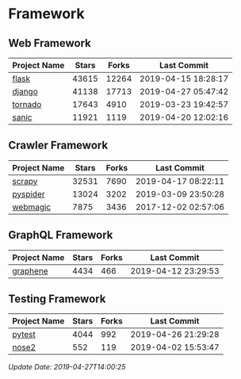 # Framework

## Web Framework

| Project Name | Stars | Forks | Last Commit |
| ------------ | ----- | ----- | ----------- |
| [flask](https://github.com/pallets/flask) | 43615 | 12264 | 2019-04-15 18:28:17 |
| [django](https://github.com/django/django) | 41138 | 17713 | 2019-04-27 05:47:42 |
| [tornado](https://github.com/tornadoweb/tornado) | 17643 | 4910 | 2019-03-23 19:42:57 |
| [sanic](https://github.com/huge-success/sanic) | 11921 | 1119 | 2019-04-20 12:02:16 |

## Crawler Framework

| Project Name | Stars | Forks | Last Commit |
| ------------ | ----- | ----- | ----------- |
| [scrapy](https://github.com/scrapy/scrapy) | 32531 | 7690 | 2019-04-17 08:22:11 |
| [pyspider](https://github.com/binux/pyspider) | 13024 | 3202 | 2019-03-09 23:50:28 |
| [webmagic](https://github.com/code4craft/webmagic) | 7875 | 3436 | 2017-12-02 02:57:06 |

## GraphQL Framework

| Project Name | Stars | Forks | Last Commit |
| ------------ | ----- | ----- | ----------- |
| [graphene](https://github.com/graphql-python/graphene) | 4434 | 466 | 2019-04-12 23:29:53 |

## Testing Framework

| Project Name | Stars | Forks | Last Commit |
| ------------ | ----- | ----- | ----------- |
| [pytest](https://github.com/pytest-dev/pytest) | 4044 | 992 | 2019-04-26 21:29:28 |
| [nose2](https://github.com/nose-devs/nose2) | 552 | 119 | 2019-04-02 15:53:47 |

*Update Date: 2019-04-27T14:00:25*
